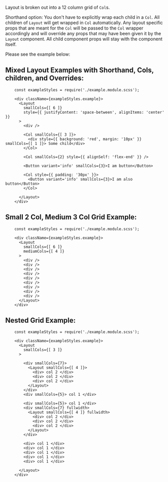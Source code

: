 Layout is broken out into a 12 column grid of `Col`s.

Shorthand option:
You don't have to explicitly wrap each child in a `Col`. All children of `Layout` will get wrapped in `Col` automatically.
Any layout specific props that are meant for the `Col` will be passed to the `Col` wrapper accordingly and will override any props that may have been given it by the `Layout` component. All child component props will stay with the component itself.

Please see the example below:

## Mixed Layout Examples with Shorthand, Cols, children, and Overrides:

```example
    const exampleStyles = require('./example.module.scss');

    <div className={exampleStyles.example}>
      <Layout
        smallCols={[ 6 ]}
        style={{ justifyContent: 'space-between', alignItems: 'center' }}
      >
        <div />

        <Col smallCols={[ 3 ]}>
          <div style={{ background: 'red', margin: '10px' }} smallCols={[ 1 ]}> Some child</div>
        </Col>

        <Col smallCols={2} style={{ alignSelf: 'flex-end' }} />

        <Button variant='info' smallCols={3}>I am button</Button>

        <Col style={{ padding: '30px' }}>
          <Button variant='info' smallCols={3}>I am also button</Button>
        </Col>

      </Layout>
    </div>
```


## Small 2 Col, Medium 3 Col Grid Example:


```example
    const exampleStyles = require('./example.module.scss');

    <div className={exampleStyles.example}>
      <Layout
        smallCols={[ 6 ]}
        mediumCols={[ 4 ]}
      >
        <div />
        <div />
        <div />
        <div />
        <div />
        <div />
        <div />
        <div />
        <div />
      </Layout>
    </div>
```

## Nested Grid Example:

```example
    const exampleStyles = require('./example.module.scss');

    <div className={exampleStyles.example}>
      <Layout
        smallCols={[ 3 ]}
      >

        <div smallCols={7}>
          <Layout smallCols={[ 4 ]}>
            <div> col 2 </div>
            <div> col 2 </div>
            <div> col 2 </div>
          </Layout>
        </div>
        <div smallCols={5}> col 1 </div>

        <div smallCols={5}> col 1 </div>
        <div smallCols={7} fullwidth>
          <Layout smallCols={[ 4 ]} fullwidth>
            <div> col 2 </div>
            <div> col 2 </div>
            <div> col 2 </div>
          </Layout>
        </div>

        <div> col 1 </div>
        <div> col 1 </div>
        <div> col 1 </div>
        <div> col 1 </div>
        <div> col 1 </div>

      </Layout>
    </div>
```
